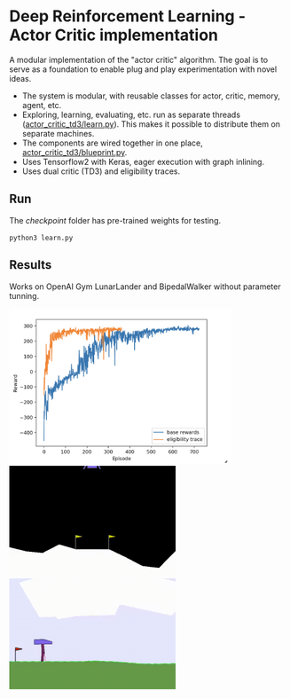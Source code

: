 # Deep Reinforcement Learning - Actor Critic implementation

A modular implementation of the "actor critic" algorithm. The goal is to serve as a foundation to enable plug and play experimentation with novel ideas.

* The system is modular, with reusable classes for actor, critic, memory, agent, etc. 
* Exploring, learning, evaluating, etc. run as separate threads ([actor_critic_td3/learn.py](learn.py)). This makes it possible to distribute them on separate machines.
* The components are wired together in one place, [actor_critic_td3/blueprint.py](blueprint.py).
* Uses Tensorflow2 with Keras, eager execution with graph inlining.
* Uses dual critic (TD3) and eligibility traces.

## Run

The *checkpoint* folder has pre-trained weights for testing.  

```
python3 learn.py
```

## Results
Works on OpenAI Gym LunarLander and BipedalWalker without parameter tunning.

<img src="https://github.com/george-vacariuc/rl-actor-critic/blob/master/actor_critic_td3/results/td3.png" width="400px">

<img src="https://github.com/george-vacariuc/rl-actor-critic/blob/master/actor_critic_td3/results/LunarLander.gif" alt="LunarLander" width="300px">

<img src="https://github.com/george-vacariuc/rl-actor-critic/blob/master/actor_critic_td3/results/BipedalWalker.gif" alt="BipedalWalker" width="300px">




